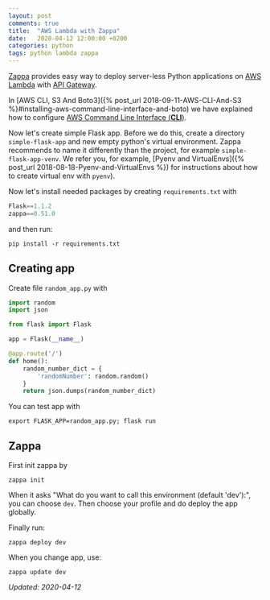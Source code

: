 ```yaml
---
layout: post
comments: true
title:  "AWS Lambda with Zappa"
date:   2020-04-12 12:00:00 +0200
categories: python 
tags: python lambda zappa
---
```


[Zappa](https://github.com/Miserlou/Zappa) provides easy way to deploy server-less Python applications 
on [AWS Lambda](https://aws.amazon.com/lambda/) with [API Gateway](https://aws.amazon.com/api-gateway/).


In [AWS CLI, S3 And Boto3]({% post_url 2018-09-11-AWS-CLI-And-S3 %}#installing-aws-command-line-interface-and-boto)
we have explained how to configure [AWS Command Line Interface (__CLI__)](https://aws.amazon.com/cli/).

Now let's create simple Flask app. Before we do this, create a directory `simple-flask-app` and new
empty python's virtual environment. Zappa recommends to name it differently than the project, for
example `simple-flask-app-venv`. We refer you, for example, 
[Pyenv and VirtualEnvs]({% post_url 2018-08-18-Pyenv-and-VirtualEnvs %}) for instructions about how to create
virtual env with `pyenv`).

Now let's install needed packages by creating `requirements.txt` with

``` python
Flask==1.1.2
zappa==0.51.0
```
and then run:

``` shell
pip install -r requirements.txt
```

## Creating app

Create file `random_app.py` with
``` python
import random
import json

from flask import Flask

app = Flask(__name__)

@app.route('/')
def home():
    random_number_dict = {
        'randomNumber': random.random()
    }
    return json.dumps(random_number_dict)
```

You can test app with 

``` shell
export FLASK_APP=random_app.py; flask run
```

## Zappa

First init zappa by

``` shell
zappa init
```

When it asks "What do you want to call this environment (default 'dev'):", you can choose `dev`.
Then choose your profile and do deploy the app globally. 

Finally run:

``` shell
zappa deploy dev
```

When you change app, use:

``` shell
zappa update dev
```

_Updated: 2020-04-12_
